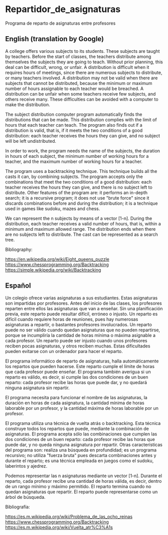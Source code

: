 # Repartidor_de_asignaturas
Programa de reparto de asignaturas entre profesores

English (translation by Google)
-------

A college offers various subjects to its students. These subjects are taught by teachers. Before the start of classes, the teachers distribute among themselves the subjects they are going to teach. Without prior planning, this deal can be difficult, wrong, or unfair. A distribution is difficult when it requires hours of meetings, since there are numerous subjects to distribute, or many teachers involved. A distribution may not be valid when there are subjects that cannot be distributed, because the minimum or maximum number of hours assignable to each teacher would be breached. A distribution can be unfair when some teachers receive few subjects, and others receive many. These difficulties can be avoided with a computer to make the distribution.

The subject distribution computer program automatically finds the distributions that can be made. This distribution complies with the limit of hours that each teacher can teach. The program also finds out if a distribution is valid, that is, if it meets the two conditions of a good distribution: each teacher receives the hours they can give, and no subject will be left undistributed.

In order to work, the program needs the name of the subjects, the duration in hours of each subject, the minimum number of working hours for a teacher, and the maximum number of working hours for a teacher.

The program uses a backtracking technique. This technique builds all the casts it can, by combining subjects. The program accepts only the combinations that meet the two conditions of a good distribution: each teacher receives the hours they can give, and there is no subject left to distribute. Other features of the program are: it performs an in-depth search; it is a recursive program; it does not use "brute force" since it discards combinations before and during the distribution; it is a technique used in games like sudoku, mazes and chess.

We can represent the n subjects by means of a vector [1-n]. During the distribution, each teacher receives a valid number of hours, that is, within a minimum and maximum allowed range. The distribution ends when there are no subjects left to distribute. The cast can be represented as a search tree.

Bibliography:

  https://en.wikipedia.org/wiki/Eight_queens_puzzle
  https://www.chessprogramming.org/Backtracking
  https://simple.wikipedia.org/wiki/Backtracking
  

Español
-------

Un colegio ofrece varias asignaturas a sus estudiantes. Estas asignaturas son impartidas por profesores. Antes del inicio de las clases, los profesores reparten entre ellos las asignaturas que van a enseñar. Sin una planificación previa, este reparto puede resultar difícil, erróneo o injusto. Un reparto es difícil cuando requiere horas de reuniones, pues hay numerosas asignaturas a repartir, o bastantes profesores involucrados. Un reparto puede no ser válido cuando quedan asignaturas que no pueden repartirse, porque se incumpliría la cantidad de horas mínima o máxima asignable a cada profesor. Un reparto puede ser injusto cuando unos profesores reciben pocas asignaturas, y otros reciben muchas. Estas dificultades pueden evitarse con un ordenador para hacer el reparto.

El programa informático de reparto de asignaturas, halla automáticamente los repartos que pueden hacerse. Este reparto cumple el límite de horas que cada profesor puede enseñar. El programa también averigua si un reparto es válido, es decir, si cumple las dos condiciones de un buen reparto: cada profesor recibe las horas que puede dar, y no quedará ninguna asignatura sin repartir.

El programa necesita para funcionar el nombre de las asignaturas, la duración en horas de cada asignatura, la cantidad mínima de horas laborable por un profesor, y la cantidad máxima de horas laborable por un profesor.

El programa utiliza una técnica de vuelta atrás o backtracking. Esta técnica construye todos los repartos que puede, mediante la combinación de asignaturas. El programa acepta sólo las combinaciones que cumplen las dos condiciones de un buen reparto: cada profesor recibe las horas que puede dar, y no queda ninguna asignatura por repartir. Otras características del programa son: realiza una búsqueda en profundidad; es un programa recursivo; no utiliza "fuerza bruta" pues descarta combinaciones antes y durante el reparto; es una técnica empleada en juegos como el sudoku, laberintos y ajedrez.

Podemos representar las n asignaturas mediante un vector [1-n]. Durante el reparto, cada profesor recibe una cantidad de horas válida, es decir, dentro de un rango mínimo y máximo permitido. El reparto termina cuando no quedan asignaturas que repartir. El reparto puede representarse como un árbol de búsqueda.

Bibliografía:

  https://es.m.wikipedia.org/wiki/Problema_de_las_ocho_reinas
  https://www.chessprogramming.org/Backtracking
  https://es.m.wikipedia.org/wiki/Vuelta_atr%C3%A1s
